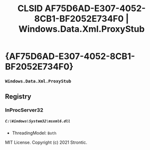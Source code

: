 ﻿---
title: "CLSID AF75D6AD-E307-4052-8CB1-BF2052E734F0 | Windows.Data.Xml.ProxyStub"
excerpt: What is COM-Object CLSID AF75D6AD-E307-4052-8CB1-BF2052E734F0?
---

# {AF75D6AD-E307-4052-8CB1-BF2052E734F0}

### `Windows.Data.Xml.ProxyStub`

## Registry


### InProcServer32

##### `C:\Windows\System32\msxml6.dll`
* ThreadingModel: `Both`

MIT License. Copyright (c) 2021 Strontic.


